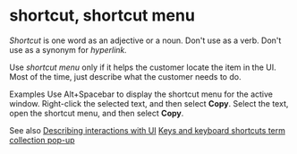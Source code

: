 # shortcut, shortcut menu

*Shortcut* is one word as an adjective or a noun. Don't use as a verb. Don't use as a synonym for *hyperlink.*

Use *shortcut menu* only if it helps the customer locate the item in the UI. Most of the time, just describe what the customer needs to do. 

Examples
Use Alt+Spacebar to display the shortcut menu for the active window.
Right-click the selected text, and then select **Copy**.
Select the text, open the shortcut menu, and then select **Copy**.

See also [
Describing interactions with UI](https://worldready.cloudapp.net/Styleguide/Read?id=2700&topicid=26472)
[Keys and keyboard shortcuts term collection
](https://worldready.cloudapp.net/Styleguide/Read?id=2700&topicid=27401)[pop-up
](https://worldready.cloudapp.net/Styleguide/Read?id=2700&topicid=28831)
